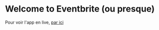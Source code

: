 # Welcome to Eventbrite (ou presque)

Pour voir l'app en live, [par ici](https://justikro-eventbrite.herokuapp.com/)